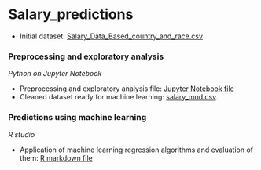 # Salary_predictions
- Initial dataset: [Salary_Data_Based_country_and_race.csv](Salary_Data_Based_country_and_race.csv)

### Preprocessing and exploratory analysis 
*Python on Jupyter Notebook*
- Preprocessing and exploratory analysis file: [Jupyter Notebook file](salaries_ml_py.ipynb) 
- Cleaned dataset ready for machine learning: [salary_mod.csv](salary_mod.csv).

### Predictions using machine learning 
*R studio*
- Application of machine learning regression algorithms and evaluation of them: [R markdown file](salaries_ml_r.pdf)
